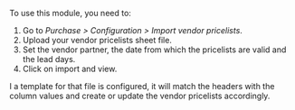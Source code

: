 To use this module, you need to:

1. Go to *Purchase > Configuration > Import vendor pricelists*.
2. Upload your vendor pricelists sheet file.
3. Set the vendor partner, the date from which the pricelists are valid and the lead
   days.
4. Click on import and view.

I a template for that file is configured, it will match the headers with the column
values and create or update the vendor pricelists accordingly.
